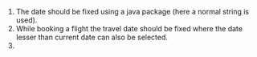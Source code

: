 1. The date should be fixed using a java package (here a normal string is used).
2. While booking a flight the travel date should be fixed where the date lesser than current date can also be selected.
3. 
